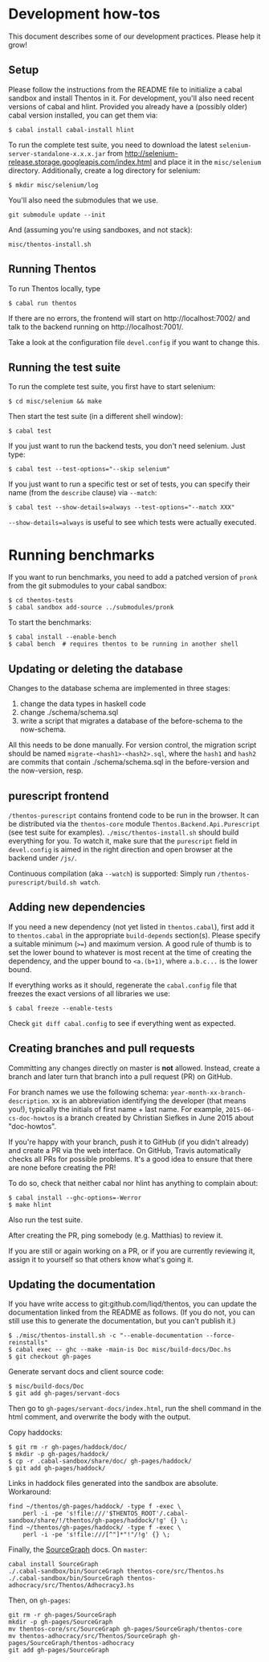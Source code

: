 # Development how-tos

This document describes some of our development practices. Please help it
grow!

## Setup

Please follow the instructions from the README file to initialize a cabal
sandbox and install Thentos in it. For development, you'll also need recent
versions of cabal and hlint. Provided you already have a (possibly older)
cabal version installed, you can get them via:

```shell
$ cabal install cabal-install hlint
```

To run the complete test suite, you need to download the latest
`selenium-server-standalone-x.x.x.jar` from
http://selenium-release.storage.googleapis.com/index.html and place it in
the `misc/selenium` directory. Additionally, create a log directory for
selenium:

```shell
$ mkdir misc/selenium/log
```

You'll also need the submodules that we use.

```shell
git submodule update --init
```
And (assuming you're using sandboxes, and not stack):

```shell
misc/thentos-install.sh
```

## Running Thentos

To run Thentos locally, type

```shell
$ cabal run thentos
```

If there are no errors, the frontend will start on http://localhost:7002/
and talk to the backend running on http://localhost:7001/.

Take a look at the configuration file `devel.config` if you want to change
this.

## Running the test suite

To run the complete test suite, you first have to start selenium:

```shell
$ cd misc/selenium && make
```

Then start the test suite (in a different shell window):

```shell
$ cabal test
```

If you just want to run the backend tests, you don't need selenium. Just
type:

```shell
$ cabal test --test-options="--skip selenium"
```

If you just want to run a specific test or set of tests, you can specify
their name (from the `describe` clause) via `--match`:

```shell
$ cabal test --show-details=always --test-options="--match XXX"
```

`--show-details=always` is useful to see which tests were actually
executed.

# Running benchmarks

If you want to run benchmarks, you need to add a patched version of
`pronk` from the git submodules to your cabal sandbox:

```shell
$ cd thentos-tests
$ cabal sandbox add-source ../submodules/pronk
```

To start the benchmarks:

```shell
$ cabal install --enable-bench
$ cabal bench  # requires thentos to be running in another shell
```

## Updating or deleting the database

Changes to the database schema are implemented in three stages:

1. change the data types in haskell code
2. change ./schema/schema.sql
3. write a script that migrates a database of the before-schema to the now-schema.

All this needs to be done manually.  For version control, the
migration script should be named `migrate-<hash1>-<hash2>.sql`, where
the `hash1` and `hash2` are commits that contain ./schema/schema.sql
in the before-version and the now-version, resp.

## purescript frontend

`/thentos-purescript` contains frontend code to be run in the browser.
It can be distributed via the `thentos-core` module
`Thentos.Backend.Api.Purescript` (see test suite for examples).
`./misc/thentos-install.sh` should build everything for you.  To watch
it, make sure that the `purescript` field in `devel.config` is aimed
in the right direction and open browser at the backend under `/js/`.

Continuous compilation (aka `--watch`) is supported: Simply run
`/thentos-purescript/build.sh watch`.

## Adding new dependencies

If you need a new dependency (not yet listed in `thentos.cabal`), first add
it to `thentos.cabal` in the appropriate `build-depends` section(s). Please
specify a suitable minimum (`>=`) and maximum version. A good rule of thumb
is to set the lower bound to whatever is most recent at the time of
creating the dependency, and the upper bound to `<a.(b+1)`, where
`a.b.c...` is the lower bound.

If everything works as it should, regenerate the `cabal.config` file that
freezes the exact versions of all libraries we use:

```shell
$ cabal freeze --enable-tests
```

Check `git diff cabal.config` to see if everything went as expected.

## Creating branches and pull requests

Committing any changes directly on master is **not** allowed. Instead,
create a branch and later turn that branch into a pull request (PR) on
GitHub.

For branch names we use the following schema:
`year-month-xx-branch-description`. xx is an abbreviation identifying the
developer (that means you!), typically the initials of first name + last
name. For example, `2015-06-cs-doc-howtos` is a branch created by Christian
Siefkes in June 2015 about "doc-howtos".

If you're happy with your branch, push it to GitHub (if you didn't already)
and create a PR via the web interface. On GitHub, Travis automatically
checks all PRs for possible problems. It's a good idea to ensure that there
are none before creating the PR!

To do so, check that neither cabal nor hlint has anything to complain
about:

```shell
$ cabal install --ghc-options=-Werror
$ make hlint
```

Also run the test suite.

After creating the PR, ping somebody (e.g. Matthias) to review it.

If you are still or again working on a PR, or if you are currently
reviewing it, assign it to yourself so that others know what's going it.

## Updating the documentation

If you have write access to git:github.com/liqd/thentos, you can
update the documentation linked from the README as follows.  (If you
do not, you can still use this to generate the documentation, but you
can't publish it.)

```shell
$ ./misc/thentos-install.sh -c "--enable-documentation --force-reinstalls"
$ cabal exec -- ghc --make -main-is Doc misc/build-docs/Doc.hs
$ git checkout gh-pages
```

Generate servant docs and client source code:

```shell
$ misc/build-docs/Doc
$ git add gh-pages/servant-docs
```

Then go to `gh-pages/servant-docs/index.html`, run the shell command
in the html comment, and overwrite the body with the output.

Copy haddocks:

```shell
$ git rm -r gh-pages/haddock/doc/
$ mkdir -p gh-pages/haddock/
$ cp -r .cabal-sandbox/share/doc/ gh-pages/haddock/
$ git add gh-pages/haddock/
```

Links in haddock files generated into the sandbox are absolute.  Workaround:

```shell
find ~/thentos/gh-pages/haddock/ -type f -exec \
    perl -i -pe 's!file:///'$THENTOS_ROOT'/.cabal-sandbox/share/!/thentos/gh-pages/haddock/!g' {} \;
find ~/thentos/gh-pages/haddock/ -type f -exec \
    perl -i -pe 's!file:///[^"]*"!"/!g' {} \;
```

Finally, the
[SourceGraph](https://hackage.haskell.org/package/SourceGraph/) docs.
On `master`:

```shell
cabal install SourceGraph
./.cabal-sandbox/bin/SourceGraph thentos-core/src/Thentos.hs
./.cabal-sandbox/bin/SourceGraph thentos-adhocracy/src/Thentos/Adhocracy3.hs
```

Then, on `gh-pages`:

```shell
git rm -r gh-pages/SourceGraph
mkdir -p gh-pages/SourceGraph
mv thentos-core/src/SourceGraph gh-pages/SourceGraph/thentos-core
mv thentos-adhocracy/src/Thentos/SourceGraph gh-pages/SourceGraph/thentos-adhocracy
git add gh-pages/SourceGraph
```
